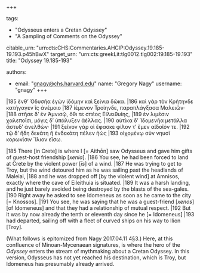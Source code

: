 +++

tags:
- "Odysseus enters a Cretan Odyssey"
- "A Sampling of Comments on the Odyssey"

citable_urn: "urn:cts:CHS:Commentaries.AHCIP:Odyssey.19.185-19.193.p45hBwX"
target_urn: "urn:cts:greekLit:tlg0012.tlg002:19.185-19.193"
title: "Odyssey 19.185-193"

authors:
- email: "gnagy@chs.harvard.edu"
  name: "Gregory Nagy"
  username: "gnagy"
+++

<p>|185 ἔνθ’ Ὀδυσῆα ἐγὼν ἰδόμην καὶ ξείνια δῶκα. |186 καὶ γὰρ τὸν Κρήτηνδε κατήγαγεν ἲς ἀνέμοιο |187 ἱέμενον Τροίηνδε, παραπλάγξασα Μαλειῶν· |188 στῆσε δ’ ἐν Ἀμνισῷ, ὅθι τε σπέος Εἰλειθυίης, |189 ἐν λιμέσιν χαλεποῖσι, μόγις δ’ ὑπάλυξεν ἀέλλας. |190 αὐτίκα δ’ Ἰδομενῆα μετάλλα ἄστυδ’ ἀνελθών· |191 ξεῖνον γάρ οἱ ἔφασκε φίλον τ’ ἔμεν αἰδοῖόν τε. |192 τῷ δ’ ἤδη δεκάτη ἢ ἑνδεκάτη πέλεν ἠὼς |193 οἰχομένῳ σὺν νηυσὶ κορωνίσιν Ἴλιον εἴσω. </p><p>|185 There [in Crete] is where I [= Aithōn] saw Odysseus and gave him gifts of guest-host friendship [<em>xenia</em>]. |186 You see, he had been forced to land at Crete by the violent power [<em>īs</em>] of a wind. |187 He was trying to get to Troy, but the wind detoured him as he was sailing past the headlands of Maleiai, |188 and he was dropped off [by the violent wind] at Amnisos, exactly where the cave of Eileithuia is situated. |189 It was a harsh landing, and he just barely avoided being destroyed by the blasts of the sea-gales. |190 Right away he asked to see Idomeneus as soon as he came to the city [= Knossos]. |191 You see, he was saying that he was a guest-friend [<em>xenos</em>] [of Idomeneus] and that they had a relationship of mutual respect. |192 But it was by now already the tenth or eleventh day since he [= Idomeneus] |193 had departed, sailing off with a fleet of curved ships on his way to Ilion [Troy]. </p><p>(What follows is epitomized from Nagy 2017.04.11 4§3.) Here, at this confluence of Minoan-Mycenaean signatures, is where the hero of the <em>Odyssey</em> enters the stream of mythmaking about a Cretan Odyssey. In this version, Odysseus has not yet reached his destination, which is Troy, but Idomeneus has presumably already arrived.  </p>
